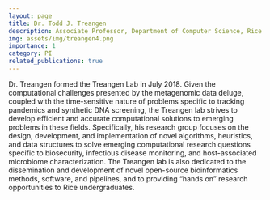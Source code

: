 ```yaml
---
layout: page
title: Dr. Todd J. Treangen
description: Associate Professor, Department of Computer Science, Rice University
img: assets/img/treangen4.png
importance: 1
category: PI
related_publications: true
---
```


Dr. Treangen formed the Treangen Lab in July 2018. Given the computational challenges presented by the metagenomic data deluge, coupled with the time-sensitive nature of problems specific to tracking pandemics and synthetic DNA screening, the Treangen lab strives to develop efficient and accurate computational solutions to emerging problems in these fields. Specifically, his research group focuses on the design, development, and implementation of novel algorithms, heuristics, and data structures to solve emerging computational research questions specific to biosecurity, infectious disease monitoring, and host-associated microbiome characterization. The Treangen lab is also dedicated to the dissemination and development of novel open-source bioinformatics methods, software, and pipelines, and to providing “hands on” research opportunities to Rice undergraduates.
